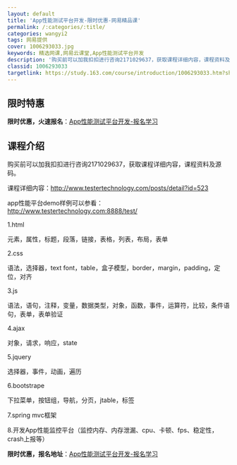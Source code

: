 ```yaml
---
layout: default
title: 'App性能测试平台开发-限时优惠-网易精品课'
permalink: /:categories/:title/
categories: wangyi2
tags: 网易提供
cover: 1006293033.jpg
keywords: 精选网课,网易云课堂,App性能测试平台开发
description: '购买前可以加我扣扣进行咨询2171029637，获取课程详细内容，课程资料及源码。课程详细内容：http://www.t'
classid: 1006293033
targetlink: https://study.163.com/course/introduction/1006293033.htm?share=1&shareId=1025206652&utm_campaign=share&utm_medium=iphoneShare&utm_source=&utm_u=1025206652
---
```


## 限时特惠

**限时优惠，火速报名**：[App性能测试平台开发-报名学习](https://study.163.com/course/introduction/1006293033.htm?share=1&shareId=1025206652&utm_campaign=share&utm_medium=iphoneShare&utm_source=&utm_u=1025206652)

## 课程介绍

购买前可以加我扣扣进行咨询2171029637，获取课程详细内容，课程资料及源码。



课程详细内容：http://www.testertechnology.com/posts/detail?id=523

app性能平台demo样例可以参看：http://www.testertechnology.com:8888/test/



1.html

元素，属性，标题，段落，链接，表格，列表，布局，表单

2.css

语法，选择器，text font，table，盒子模型，border，margin，padding，定位，对齐

3.js

语法，语句，注释，变量，数据类型，对象，函数，事件，运算符，比较，条件语句，表单，表单验证

4.ajax

对象，请求，响应，state

5.jquery

选择器，事件，动画，遍历

6.bootstrape

下拉菜单，按钮组，导航，分页，jtable，标签

7.spring mvc框架

8.开发App性能监控平台（监控内存、内存泄漏、cpu、卡顿、fps、稳定性，crash上报等）

**限时优惠，报名地址**：[App性能测试平台开发-报名学习](https://study.163.com/course/introduction/1006293033.htm?share=1&shareId=1025206652&utm_campaign=share&utm_medium=iphoneShare&utm_source=&utm_u=1025206652)

